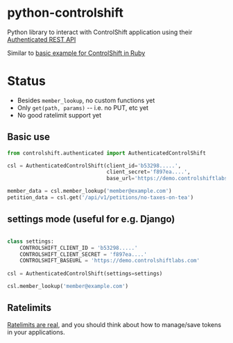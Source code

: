 # python-controlshift

Python library to interact with ControlShift application using their [Authenticated REST API](https://developers.controlshiftlabs.com/#authenticated-rest-api)

Similar to [basic example for ControlShift in Ruby](https://github.com/controlshift/oauth-api-example/blob/master/example.rb)

# Status

* Besides `member_lookup`, no custom functions yet
* Only `get(path, params)` -- i.e. no PUT, etc yet
* No good ratelimit support yet

## Basic use

```python
from controlshift.authenticated import AuthenticatedControlShift

csl = AuthenticatedControlShift(client_id='b53298.....',
                                client_secret='f897ea....',
                                base_url='https://demo.controlshiftlabs.com')

member_data = csl.member_lookup('member@example.com')
petition_data = csl.get('/api/v1/petitions/no-taxes-on-tea')

```

## settings mode (useful for e.g. Django)

```python

class settings:
    CONTROLSHIFT_CLIENT_ID = 'b53298.....'
    CONTROLSHIFT_CLIENT_SECRET = 'f897ea....'
    CONTROLSHIFT_BASEURL = 'https://demo.controlshiftlabs.com'
   
csl = AuthenticatedControlShift(settings=settings)

csl.member_lookup('member@example.com')

```

## Ratelimits

[Ratelimits are real](https://developers.controlshiftlabs.com/#rate-limits),
and you should think about how to manage/save tokens in your applications.

